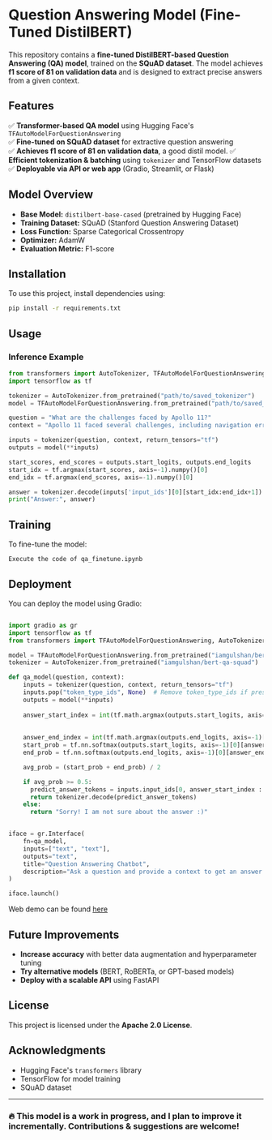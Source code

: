 # Question Answering Model (Fine-Tuned DistilBERT)

This repository contains a **fine-tuned DistilBERT-based Question Answering (QA) model**, trained on the **SQuAD dataset**. The model achieves **f1 score of 81 on validation data** and is designed to extract precise answers from a given context.

## Features
✅ **Transformer-based QA model** using Hugging Face's `TFAutoModelForQuestionAnswering`  
✅ **Fine-tuned on SQuAD dataset** for extractive question answering  
✅ **Achieves f1 score of 81 on validation data**, a good distil model.
✅ **Efficient tokenization & batching** using `tokenizer` and TensorFlow datasets  
✅ **Deployable via API or web app** (Gradio, Streamlit, or Flask)  

## Model Overview
- **Base Model:** `distilbert-base-cased` (pretrained by Hugging Face)
- **Training Dataset:** SQuAD (Stanford Question Answering Dataset)
- **Loss Function:** Sparse Categorical Crossentropy
- **Optimizer:** AdamW
- **Evaluation Metric:** F1-score

## Installation
To use this project, install dependencies using:

```bash
pip install -r requirements.txt
```

## Usage
### **Inference Example**
```python
from transformers import AutoTokenizer, TFAutoModelForQuestionAnswering
import tensorflow as tf

tokenizer = AutoTokenizer.from_pretrained("path/to/saved_tokenizer")
model = TFAutoModelForQuestionAnswering.from_pretrained("path/to/saved_model")

question = "What are the challenges faced by Apollo 11?"
context = "Apollo 11 faced several challenges, including navigation errors, an overloaded computer, and a nearly failed ascent due to a broken switch."

inputs = tokenizer(question, context, return_tensors="tf")
outputs = model(**inputs)

start_scores, end_scores = outputs.start_logits, outputs.end_logits
start_idx = tf.argmax(start_scores, axis=-1).numpy()[0]
end_idx = tf.argmax(end_scores, axis=-1).numpy()[0]

answer = tokenizer.decode(inputs['input_ids'][0][start_idx:end_idx+1])
print("Answer:", answer)
```

## Training
To fine-tune the model:
```
Execute the code of qa_finetune.ipynb
```

## Deployment
You can deploy the model using Gradio:

```python

import gradio as gr
import tensorflow as tf
from transformers import TFAutoModelForQuestionAnswering, AutoTokenizer

model = TFAutoModelForQuestionAnswering.from_pretrained("iamgulshan/bert-qa-squad")
tokenizer = AutoTokenizer.from_pretrained("iamgulshan/bert-qa-squad")

def qa_model(question, context):
    inputs = tokenizer(question, context, return_tensors="tf")
    inputs.pop("token_type_ids", None)  # Remove token_type_ids if present
    outputs = model(**inputs)
  
    answer_start_index = int(tf.math.argmax(outputs.start_logits, axis=-1)[0])
    
    
    answer_end_index = int(tf.math.argmax(outputs.end_logits, axis=-1)[0])
    start_prob = tf.nn.softmax(outputs.start_logits, axis=-1)[0][answer_start_index]
    end_prob = tf.nn.softmax(outputs.end_logits, axis=-1)[0][answer_end_index]

    avg_prob = (start_prob + end_prob) / 2

    if avg_prob >= 0.5:
      predict_answer_tokens = inputs.input_ids[0, answer_start_index : answer_end_index + 1]
      return tokenizer.decode(predict_answer_tokens)
    else:
      return "Sorry! I am not sure about the answer :)"


iface = gr.Interface(
    fn=qa_model,
    inputs=["text", "text"],
    outputs="text",
    title="Question Answering Chatbot",
    description="Ask a question and provide a context to get an answer.",
)

iface.launch()
```
Web demo can be found [here](https://huggingface.co/spaces/iamgulshan/qaapp)

## Future Improvements
- **Increase accuracy** with better data augmentation and hyperparameter tuning
- **Try alternative models** (BERT, RoBERTa, or GPT-based models)
- **Deploy with a scalable API** using FastAPI

## License
This project is licensed under the **Apache 2.0 License**.

## Acknowledgments
- Hugging Face's `transformers` library
- TensorFlow for model training
- SQuAD dataset

---
### 🔥 This model is a **work in progress**, and I plan to improve it incrementally. Contributions & suggestions are welcome!

